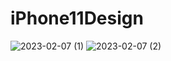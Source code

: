 # iPhone11Design
 
![2023-02-07 (1)](https://user-images.githubusercontent.com/111579457/217243989-c3a0cb84-6a74-4245-8a8f-348ac92a6ffc.png)
![2023-02-07 (2)](https://user-images.githubusercontent.com/111579457/217244001-45a6db6b-1e0e-4ad9-9137-485a2b353e16.png)
